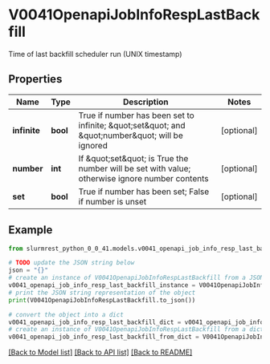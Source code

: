 # V0041OpenapiJobInfoRespLastBackfill

Time of last backfill scheduler run (UNIX timestamp)

## Properties

Name | Type | Description | Notes
------------ | ------------- | ------------- | -------------
**infinite** | **bool** | True if number has been set to infinite; \&quot;set\&quot; and \&quot;number\&quot; will be ignored | [optional] 
**number** | **int** | If \&quot;set\&quot; is True the number will be set with value; otherwise ignore number contents | [optional] 
**set** | **bool** | True if number has been set; False if number is unset | [optional] 

## Example

```python
from slurmrest_python_0_0_41.models.v0041_openapi_job_info_resp_last_backfill import V0041OpenapiJobInfoRespLastBackfill

# TODO update the JSON string below
json = "{}"
# create an instance of V0041OpenapiJobInfoRespLastBackfill from a JSON string
v0041_openapi_job_info_resp_last_backfill_instance = V0041OpenapiJobInfoRespLastBackfill.from_json(json)
# print the JSON string representation of the object
print(V0041OpenapiJobInfoRespLastBackfill.to_json())

# convert the object into a dict
v0041_openapi_job_info_resp_last_backfill_dict = v0041_openapi_job_info_resp_last_backfill_instance.to_dict()
# create an instance of V0041OpenapiJobInfoRespLastBackfill from a dict
v0041_openapi_job_info_resp_last_backfill_from_dict = V0041OpenapiJobInfoRespLastBackfill.from_dict(v0041_openapi_job_info_resp_last_backfill_dict)
```
[[Back to Model list]](../README.md#documentation-for-models) [[Back to API list]](../README.md#documentation-for-api-endpoints) [[Back to README]](../README.md)


